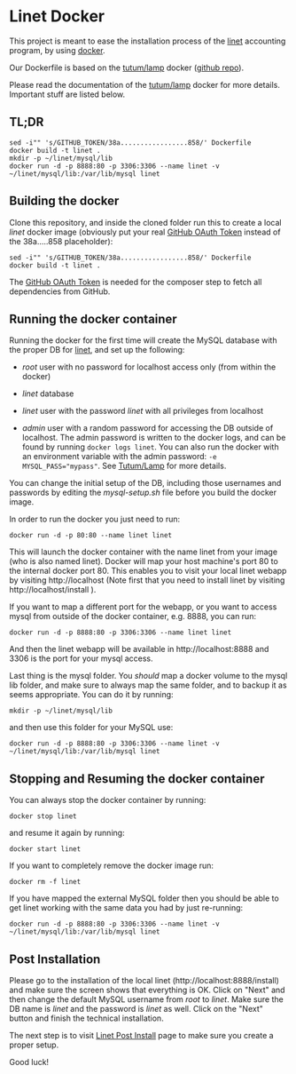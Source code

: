 Linet Docker
============

This project is meant to ease the installation process of
the [linet][linet] accounting program, by
using [docker][docker].

Our Dockerfile is based on the [tutum/lamp][tutumlamp]
docker ([github repo][tutumlamprepo]).

Please read the documentation of the [tutum/lamp][tutumlamp] docker for more 
details. Important stuff are listed below.


TL;DR
-----

```
sed -i"" 's/GITHUB_TOKEN/38a.................858/' Dockerfile                   
docker build -t linet .
mkdir -p ~/linet/mysql/lib
docker run -d -p 8888:80 -p 3306:3306 --name linet -v ~/linet/mysql/lib:/var/lib/mysql linet
```


Building the docker
-------------------

Clone this repository, and inside the cloned folder run this to create a local
*linet* docker image (obviously put your real [GitHub OAuth Token][githubtoken]
instead of the 38a.....858 placeholder):

```
sed -i"" 's/GITHUB_TOKEN/38a.................858/' Dockerfile
docker build -t linet .
```

The [GitHub OAuth Token][githubtoken] is needed for the composer step to fetch
all dependencies from GitHub.


Running the docker container
----------------------------

Running the docker for the first time will create the MySQL database with the
proper DB for [linet][linet], and set up the following:

* *root* user with no password for localhost access only (from within the docker)

* *linet* database

* *linet* user with the password *linet* with all privileges from localhost

* *admin* user with a random password for accessing the DB outside of localhost.
  The admin password is written to the docker logs, and can be found by running
  `docker logs linet`. You can also run the docker with an environment variable
  with the admin password: `-e MYSQL_PASS="mypass"`. See [Tutum/Lamp][tutumlamp]
  for more details.

You can change the initial setup of the DB, including those usernames and
passwords by editing the *mysql-setup.sh* file before you build the docker image.


In order to run the docker you just need to run:

```
docker run -d -p 80:80 --name linet linet
```

This will launch the docker container with the name linet from your image (who
is also named linet). Docker will map your host machine's port 80 to the internal
docker port 80. This enables you to visit your local linet webapp by visiting
http://localhost (Note first that you need to install linet by visiting
http://localhost/install ).

If you want to map a different port for the webapp, or you want to access mysql
from outside of the docker container, e.g. 8888, you can run:

```
docker run -d -p 8888:80 -p 3306:3306 --name linet linet
```

And then the linet webapp will be available in http://localhost:8888 and 3306
is the port for your mysql access.

Last thing is the mysql folder. You *should* map a docker volume to the mysql
lib folder, and make sure to always map the same folder, and to backup it as
seems appropriate. You can do it by running:

```
mkdir -p ~/linet/mysql/lib
```

and then use this folder for your MySQL use:

```
docker run -d -p 8888:80 -p 3306:3306 --name linet -v ~/linet/mysql/lib:/var/lib/mysql linet
```


Stopping and Resuming the docker container
------------------------------------------

You can always stop the docker container by running:

```
docker stop linet
```

and resume it again by running:

```
docker start linet
```

If you want to completely remove the docker image run:

```
docker rm -f linet
```

If you have mapped the external MySQL folder then you should be able to get
linet working with the same data you had by just re-running:

```
docker run -d -p 8888:80 -p 3306:3306 --name linet -v ~/linet/mysql/lib:/var/lib/mysql linet
```


Post Installation
-----------------

Please go to the installation of the local linet (http://localhost:8888/install)
and make sure the screen shows that everything is OK. Click on "Next" and then
change the default MySQL username from _root_ to _linet_. Make sure the DB name
is _linet_ and the password is _linet_ as well.
Click on the "Next" button and finish the technical installation.

The next step is to visit [Linet Post Install][linetpostinstall] page to make
sure you create a proper setup.

Good luck!


[linet]: https://www.linet.org.il  "Linet Homepage"
[docker]: https://www.docker.com/  "Docker Homepage"
[tutumlamp]: https://hub.docker.com/r/tutum/lamp/  "Tutum/Lamp Docker Hub"
[tutumlamprepo]: https://github.com/tutumcloud/lamp  "Tutum/Lamp GitHub Repository"
[githubtoken]: https://github.com/settings/tokens "GitHub OAuth Token"
[linetpostinstall]: https://www.linet.org.il/support/%D7%9E%D7%93%D7%A8%D7%99%D7%9A-%D7%94%D7%AA%D7%A7%D7%A0%D7%94-%D7%9C%D7%9C%D7%99%D7%A0%D7%98-%D7%AA%D7%95%D7%9B%D7%A0%D7%AA-%D7%94%D7%A0%D7%94%D7%9C%D7%AA-%D7%97%D7%A9%D7%91%D7%95%D7%A0%D7%95%D7%AA/%D7%94%D7%AA%D7%A7%D7%A0%D7%AA-%D7%9C%D7%99%D7%A0%D7%98-%D7%A2%D7%9C-%D7%9E%D7%97%D7%A9%D7%91-%D7%9C%D7%99%D7%A0%D7%95%D7%A7%D7%A1?id=15  "Linet Post Install Steps"

